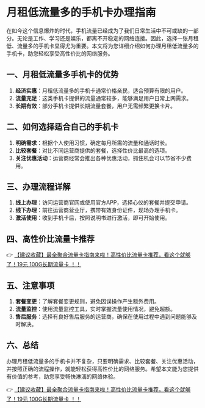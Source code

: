 # 月租低流量多的手机卡办理指南

在如今这个信息爆炸的时代，手机流量已经成为了我们日常生活中不可或缺的一部分。无论是工作、学习还是娱乐，都离不开稳定的网络连接。因此，选择一张月租低、流量多的手机卡显得尤为重要。本文将为您详细介绍如何办理月租低流量多的手机卡，助您轻松享受高性价比的网络服务。

## 一、月租低流量多手机卡的优势

1. **经济实惠**：月租低流量多的手机卡通常价格亲民，适合预算有限的用户。
2. **流量充足**：这类手机卡提供的流量通常较多，能够满足用户日常上网需求。
3. **长期有效**：部分手机卡提供长期流量套餐，用户无需频繁更换卡片。

## 二、如何选择适合自己的手机卡

1. **明确需求**：根据个人使用习惯，确定每月所需的流量和通话时长。
2. **比较套餐**：对比不同运营商提供的套餐，选择性价比最高的选项。
3. **关注优惠活动**：运营商经常会推出各种优惠活动，抓住机会可以节省不少费用。

## 三、办理流程详解

1. **线上办理**：访问运营商官网或使用官方APP，选择心仪的套餐并提交申请。
2. **线下办理**：前往运营商营业厅，携带有效身份证件，现场办理手机卡。
3. **激活使用**：收到手机卡后，按照说明书进行激活，即可开始使用。

## 四、高性价比流量卡推荐

👉 [【建议收藏】最全聚合流量卡指南来啦！高性价比流量卡推荐，看这个就够了！19元 100G长期流量卡 ！！](https://bit.ly/Liuliangka)

## 五、注意事项

1. **套餐变更**：了解套餐变更规则，避免因误操作产生额外费用。
2. **流量监控**：使用流量监控工具，实时掌握流量使用情况，避免超额。
3. **售后服务**：选择有良好售后服务的运营商，确保在使用过程中遇到问题能够及时解决。

## 六、总结

办理月租低流量多的手机卡并不复杂，只要明确需求、比较套餐、关注优惠活动，并按照正确的流程操作，就能轻松获得高性价比的网络服务。希望本文能为您提供有价值的参考，助您享受畅快淋漓的网络体验。

👉 [【建议收藏】最全聚合流量卡指南来啦！高性价比流量卡推荐，看这个就够了！19元 100G长期流量卡 ！！](https://bit.ly/Liuliangka)